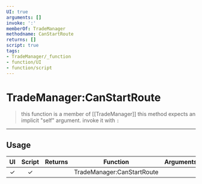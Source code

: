 ```yaml
---
UI: true
arguments: []
invoke: ':'
memberOf: TradeManager
methodname: CanStartRoute
returns: []
script: true
tags:
- TradeManager/_function
- function/UI
- function/script
---
```

# TradeManager:CanStartRoute
> this function is a member of [[TradeManager]]
> this method expects an implicit "self" argument. invoke it with `:`
-----
## Usage
|  UI | Script | Returns | Function | Arguments |
|:---:|:------:|-------:|:--------:|:---------|
|✓|✓||TradeManager:CanStartRoute||
